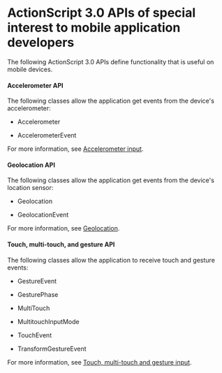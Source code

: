 # ActionScript 3.0 APIs of special interest to mobile application developers

The following ActionScript 3.0 APIs define functionality that is useful on
mobile devices.

#### Accelerometer API

The following classes allow the application get events from the device's
accelerometer:

- Accelerometer

- AccelerometerEvent

For more information, see
[Accelerometer input](https://web.archive.org/web/20220814030226/http://help.adobe.com/en_US/as3/dev/WSb2ba3b1aad8a27b036ae443e1221e57e23b-8000.html).

#### Geolocation API

The following classes allow the application get events from the device's
location sensor:

- Geolocation

- GeolocationEvent

For more information, see
[Geolocation](https://web.archive.org/web/20220814030226/http://help.adobe.com/en_US/as3/dev/WSd75bf4610ec9e22f54e869521221494cee2-8000.html).

#### Touch, multi-touch, and gesture API

The following classes allow the application to receive touch and gesture events:

- GestureEvent

- GesturePhase

- MultiTouch

- MultitouchInputMode

- TouchEvent

- TransformGestureEvent

For more information, see
[Touch, multi-touch and gesture input](https://web.archive.org/web/20220814030226/http://help.adobe.com/en_US/as3/dev/WSb2ba3b1aad8a27b0-6ffb37601221e58cc29-8000.html).

